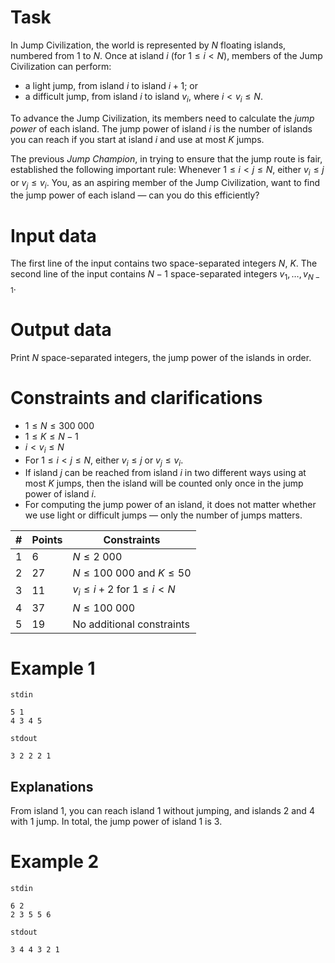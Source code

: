 # Task

In Jump Civilization, the world is represented by $N$ floating islands, numbered from $1$ to $N$. Once at island $i$ (for $1 \leq i < N$), members of the Jump Civilization can perform:

* a light jump, from island $i$ to island $i + 1$; or
* a difficult jump, from island $i$ to island $v_i$, where $i < v_i \leq N$.

To advance the Jump Civilization, its members need to calculate the _jump power_ of each island. The jump power of island $i$ is the number of islands you can reach if you start at island $i$ and use at most $K$ jumps.

The previous _Jump Champion_, in trying to ensure that the jump route is fair, established the following important rule: Whenever $1 \leq i < j \leq N$, either $v_i \leq j$ or $v_j \leq v_i$. You, as an aspiring member of the Jump Civilization, want to find the jump power of each island — can you do this efficiently?

# Input data

The first line of the input contains two space-separated integers $N$, $K$. The second line of the input contains $N - 1$ space-separated integers $v_1, \dots , v_{N-1}$.

# Output data

Print $N$ space-separated integers, the jump power of the islands in order.

# Constraints and clarifications

* $1 \leq N \leq 300 \ 000$
* $1 \leq K \leq N - 1$
* $i < v_i \leq N$
* For $1 \leq i < j \leq N$, either $v_i \leq j$ or $v_j \leq v_i$.
* If island $j$ can be reached from island $i$ in two different ways using at most $K$ jumps, then the island will be counted only once in the jump power of island $i$.
* For computing the jump power of an island, it does not matter whether we use light or difficult jumps — only the number of jumps matters.

| # | Points | Constraints          |
| - | ------- | ------------------- |
| 1 | 6      | $N \leq 2 \ 000$ |
| 2 | 27      | $N \leq 100 \ 000$ and $K \leq 50$      |
| 3 | 11      | $v_i \leq i + 2$ for $1 \leq i < N$      |
| 4 | 37      | $N \leq 100 \ 000$     |
| 5 | 19      | No additional constraints      |

# Example 1

`stdin`
```
5 1
4 3 4 5
```

`stdout`
```
3 2 2 2 1
```

## Explanations

From island $1$, you can reach island $1$ without jumping, and islands $2$ and $4$ with $1$ jump. In total, the jump power of island $1$ is $3$.

# Example 2

`stdin`
```
6 2
2 3 5 5 6
```

`stdout`
```
3 4 4 3 2 1
